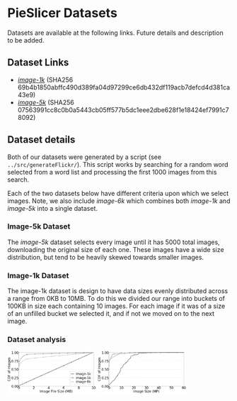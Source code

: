 # PieSlicer Datasets

Datasets are available at the following links.
Future details and description to be added.

## Dataset Links
- [_image-1k_](https://web.cs.wpi.edu/~ssogden/datasets/PieSlicer/image-1k.tgz) (SHA256 69b4b1850abffc490d389fa04d97299ce6db432df119acb7defcd4d381ca43e9)
- [_image-5k_](https://web.cs.wpi.edu/~ssogden/datasets/PieSlicer/image-5k.tgz) (SHA256 07563991cc8c0b0a5443cb05ff577b5dc1eee2dbe628f1e18424ef7991c78092)


## Dataset details

Both of our datasets were generated by a script (see `../src/generateFlickr/`).
This script works by searching for a random word selected from a word list and processing the first 1000 images from this search.

Each of the two datasets below have different criteria upon which we select images.
Note, we also include _image-6k_ which combines both _image-1k_ and _image-5k_ into a single dataset.

### Image-5k Dataset

The _image-5k_ dataset selects every image until it has 5000 total images, downloading the original size of each one.
These images have a wide size distribution, but tend to be heavily skewed towards smaller images.


### Image-1k Dataset

The image-1k dataset is design to have data sizes evenly distributed across a range from 0KB to 10MB.
To do this we divided our range into buckets of 100KB in size each containing 10 images.
For each image if it was of a size of an unfilled bucket we selected it, and if not we moved on to the next image.

### Dataset analysis

<img src="../imgs/image_dataset_analysis_file_size.png" width="200"/> 

<img src="../imgs/image_dataset_analysis_pixel_count.png" width="200"/> 
